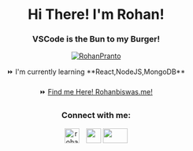 <h1 align="center">Hi There! I'm Rohan!</h1>
<h3 align="center">VSCode is the Bun to my Burger!</h3>


<p align="center"> <a href="https://github.com/ryo-ma/github-profile-trophy"><img
            src="https://github-profile-trophy.vercel.app/?username=RohanPranto" alt="RohanPranto" /></a> </p>


<div align="center">
    ⏩ I'm currently learning **React,NodeJS,MongoDB** <br> <br>
    ⏩ <a align="center" href="https://www.rohanbiswas.me">Find me Here! Rohanbiswas.me!</a>
</div>

<h3 align="center">Connect with me:</h3>
<p align="center">
    <a style="padding-right: 10px;" href="https://www.linkedin.com/in/rohan-biswas-178848239/" target="blank"><img
            align="center"
            src="https://raw.githubusercontent.com/rahuldkjain/github-profile-readme-generator/master/src/images/icons/Social/linked-in-alt.svg"
            alt="rohan-biswas-178848239" height="30" width="30" /></a>
    <a href="https://www.instagram.com/rohan.css"><img align="center" height="30" width="30"
            src="https://upload.wikimedia.org/wikipedia/commons/e/e7/Instagram_logo_2016.svg" alt=""></a>
    <a href="https://www.facebook.com/r.biswasz/"><img align="center" height="30" width="50"
            src="https://1000logos.net/wp-content/uploads/2021/04/Facebook-logo.png" alt=""></a>
</p>

<!-- <h3 align="center">Languages that I know:</h3> -->


<div align="center">
    <img src="https://github-readme-stats.vercel.app/api?username=RohanPranto&show_icons=true&locale=en" alt="">
</div>
